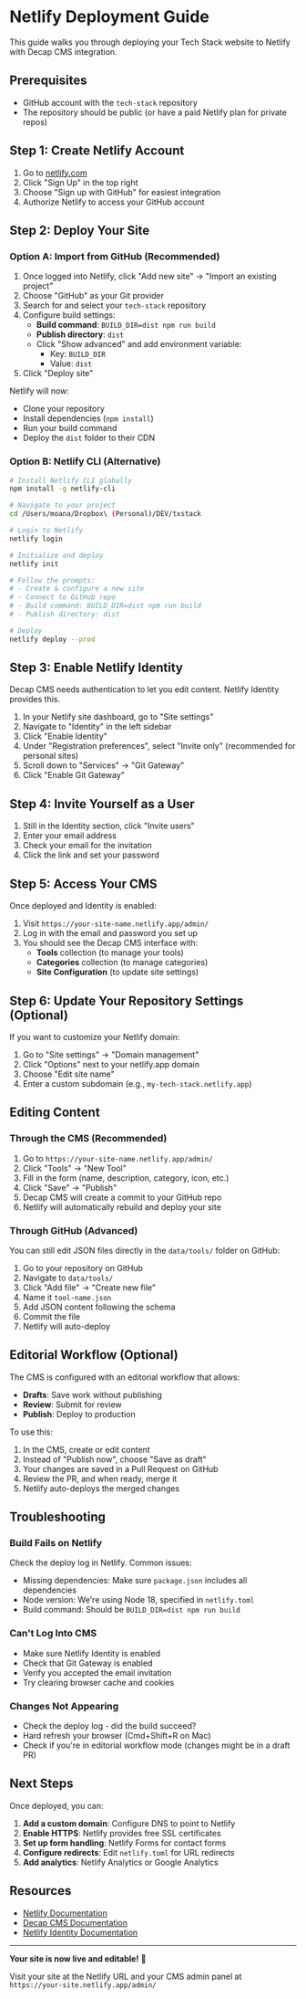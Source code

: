 # Netlify Deployment Guide

This guide walks you through deploying your Tech Stack website to Netlify with Decap CMS integration.

## Prerequisites

- GitHub account with the `tech-stack` repository
- The repository should be public (or have a paid Netlify plan for private repos)

## Step 1: Create Netlify Account

1. Go to [netlify.com](https://www.netlify.com/)
2. Click "Sign Up" in the top right
3. Choose "Sign up with GitHub" for easiest integration
4. Authorize Netlify to access your GitHub account

## Step 2: Deploy Your Site

### Option A: Import from GitHub (Recommended)

1. Once logged into Netlify, click "Add new site" → "Import an existing project"
2. Choose "GitHub" as your Git provider
3. Search for and select your `tech-stack` repository
4. Configure build settings:
   - **Build command**: `BUILD_DIR=dist npm run build`
   - **Publish directory**: `dist`
   - Click "Show advanced" and add environment variable:
     - Key: `BUILD_DIR`
     - Value: `dist`
5. Click "Deploy site"

Netlify will now:
- Clone your repository
- Install dependencies (`npm install`)
- Run your build command
- Deploy the `dist` folder to their CDN

### Option B: Netlify CLI (Alternative)

```bash
# Install Netlify CLI globally
npm install -g netlify-cli

# Navigate to your project
cd /Users/moana/Dropbox\ (Personal)/DEV/txstack

# Login to Netlify
netlify login

# Initialize and deploy
netlify init

# Follow the prompts:
# - Create & configure a new site
# - Connect to GitHub repo
# - Build command: BUILD_DIR=dist npm run build
# - Publish directory: dist

# Deploy
netlify deploy --prod
```

## Step 3: Enable Netlify Identity

Decap CMS needs authentication to let you edit content. Netlify Identity provides this.

1. In your Netlify site dashboard, go to "Site settings"
2. Navigate to "Identity" in the left sidebar
3. Click "Enable Identity"
4. Under "Registration preferences", select "Invite only" (recommended for personal sites)
5. Scroll down to "Services" → "Git Gateway"
6. Click "Enable Git Gateway"

## Step 4: Invite Yourself as a User

1. Still in the Identity section, click "Invite users"
2. Enter your email address
3. Check your email for the invitation
4. Click the link and set your password

## Step 5: Access Your CMS

Once deployed and Identity is enabled:

1. Visit `https://your-site-name.netlify.app/admin/`
2. Log in with the email and password you set up
3. You should see the Decap CMS interface with:
   - **Tools** collection (to manage your tools)
   - **Categories** collection (to manage categories)
   - **Site Configuration** (to update site settings)

## Step 6: Update Your Repository Settings (Optional)

If you want to customize your Netlify domain:

1. Go to "Site settings" → "Domain management"
2. Click "Options" next to your netlify.app domain
3. Choose "Edit site name"
4. Enter a custom subdomain (e.g., `my-tech-stack.netlify.app`)

## Editing Content

### Through the CMS (Recommended)

1. Go to `https://your-site-name.netlify.app/admin/`
2. Click "Tools" → "New Tool"
3. Fill in the form (name, description, category, icon, etc.)
4. Click "Save" → "Publish"
5. Decap CMS will create a commit to your GitHub repo
6. Netlify will automatically rebuild and deploy your site

### Through GitHub (Advanced)

You can still edit JSON files directly in the `data/tools/` folder on GitHub:

1. Go to your repository on GitHub
2. Navigate to `data/tools/`
3. Click "Add file" → "Create new file"
4. Name it `tool-name.json`
5. Add JSON content following the schema
6. Commit the file
7. Netlify will auto-deploy

## Editorial Workflow (Optional)

The CMS is configured with an editorial workflow that allows:

- **Drafts**: Save work without publishing
- **Review**: Submit for review
- **Publish**: Deploy to production

To use this:

1. In the CMS, create or edit content
2. Instead of "Publish now", choose "Save as draft"
3. Your changes are saved in a Pull Request on GitHub
4. Review the PR, and when ready, merge it
5. Netlify auto-deploys the merged changes

## Troubleshooting

### Build Fails on Netlify

Check the deploy log in Netlify. Common issues:

- Missing dependencies: Make sure `package.json` includes all dependencies
- Node version: We're using Node 18, specified in `netlify.toml`
- Build command: Should be `BUILD_DIR=dist npm run build`

### Can't Log Into CMS

- Make sure Netlify Identity is enabled
- Check that Git Gateway is enabled
- Verify you accepted the email invitation
- Try clearing browser cache and cookies

### Changes Not Appearing

- Check the deploy log - did the build succeed?
- Hard refresh your browser (Cmd+Shift+R on Mac)
- Check if you're in editorial workflow mode (changes might be in a draft PR)

## Next Steps

Once deployed, you can:

1. **Add a custom domain**: Configure DNS to point to Netlify
2. **Enable HTTPS**: Netlify provides free SSL certificates
3. **Set up form handling**: Netlify Forms for contact forms
4. **Configure redirects**: Edit `netlify.toml` for URL redirects
5. **Add analytics**: Netlify Analytics or Google Analytics

## Resources

- [Netlify Documentation](https://docs.netlify.com/)
- [Decap CMS Documentation](https://decapcms.org/docs/)
- [Netlify Identity Documentation](https://docs.netlify.com/visitor-access/identity/)

---

**Your site is now live and editable!** 🎉

Visit your site at the Netlify URL and your CMS admin panel at `https://your-site.netlify.app/admin/`
